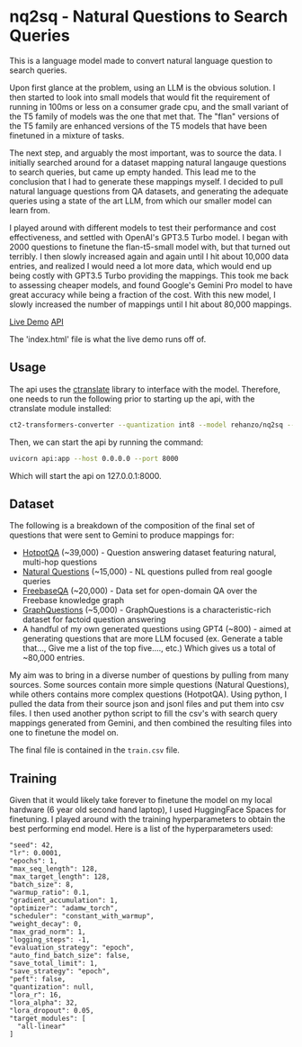 # nq2sq - Natural Questions to Search Queries
This is a language model made to convert natural language question to search queries.

Upon first glance at the problem, using an LLM is the obvious solution. I then started to look into small models that would fit the requirement of running in 100ms or less on a consumer grade cpu, and the small variant of the T5 family of models was the one that met that. The "flan" versions of the T5 family are enhanced versions of the T5 models that have been finetuned in a mixture of tasks.

The next step, and arguably the most important, was to source the data. I initially searched around for a dataset mapping natural langauge questions to search queries, but came up empty handed. This lead me to the conclusion that I had to generate these mappings myself. I decided to pull natural language questions from QA datasets, and generating the adequate queries using a state of the art LLM, from which our smaller model can learn from.

I played around with different models to test their performance and cost effectiveness, and settled with OpenAI's GPT3.5 Turbo model. I began with 2000 questions to finetune the flan-t5-small model with, but that turned out terribly. I then slowly increased again and again until I hit about 10,000 data entries, and realized I would need a lot more data, which would end up being costly with GPT3.5 Turbo providing the mappings. This took me back to assessing cheaper models, and found Google's Gemini Pro model to have great accuracy while being a fraction of the cost. With this new model, I slowly increased the number of mappings until I hit about 80,000 mappings.

[Live Demo](https://nq2sq.rehanzo.com)
[API](https://nq2sq.rehanzo.com/api/)

The 'index.html' file is what the live demo runs off of.

## Usage
The api uses the [ctranslate]() library to interface with the model. Therefore, one needs to run the following prior to starting up the api, with the ctranslate module installed:
```bash
ct2-transformers-converter --quantization int8 --model rehanzo/nq2sq --output_dir nq2sq-ct
```

Then, we can start the api by running the command:
```bash
uvicorn api:app --host 0.0.0.0 --port 8000
```
Which will start the api on 127.0.0.1:8000.

## Dataset
The following is a breakdown of the composition of the final set of questions that were sent to Gemini to produce mappings for:
- [HotpotQA](https://hotpotqa.github.io/) (~39,000) - Question answering dataset featuring natural, multi-hop questions
- [Natural Questions](https://ai.google.com/research/NaturalQuestions) (~15,000) - NL questions pulled from real google queries
- [FreebaseQA](https://github.com/kelvin-jiang/FreebaseQA) (~20,000) - Data set for open-domain QA over the Freebase knowledge graph
- [GraphQuestions](https://github.com/ysu1989/GraphQuestions) (~5,000) - GraphQuestions is a characteristic-rich dataset for factoid question answering
- A handful of my own generated questions using GPT4 (~800) - aimed at generating questions that are more LLM focused (ex. Generate a table that..., Give me a list of the top five...., etc.)
Which gives us a total of ~80,000 entries.

My aim was to bring in a diverse number of questions by pulling from many sources. Some sources contain more simple questions (Natural Questions), while others contains more complex questions (HotpotQA). Using python, I pulled the data from their source json and jsonl files and put them into csv files. I then used another python script to fill the csv's with search query mappings generated from Gemini, and then combined the resulting files into one to finetune the model on.

The final file is contained in the `train.csv` file.

## Training
Given that it would likely take forever to finetune the model on my local hardware (6 year old second hand laptop), I used HuggingFace Spaces for finetuning. I played around with the training hyperparameters to obtain the best performing end model. Here is a list of the hyperparameters used:
```
"seed": 42,
"lr": 0.0001,
"epochs": 1,
"max_seq_length": 128,
"max_target_length": 128,
"batch_size": 8,
"warmup_ratio": 0.1,
"gradient_accumulation": 1,
"optimizer": "adamw_torch",
"scheduler": "constant_with_warmup",
"weight_decay": 0,
"max_grad_norm": 1,
"logging_steps": -1,
"evaluation_strategy": "epoch",
"auto_find_batch_size": false,
"save_total_limit": 1,
"save_strategy": "epoch",
"peft": false,
"quantization": null,
"lora_r": 16,
"lora_alpha": 32,
"lora_dropout": 0.05,
"target_modules": [
  "all-linear"
]
```
